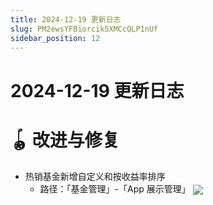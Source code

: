 ```yaml
---
title: 2024-12-19 更新日志
slug: PM2ewsYFBiorcik5XMCcQLP1nUf
sidebar_position: 12
---
```



# 2024-12-19 更新日志

# 🪀 改进与修复

- 热销基金新增自定义和按收益率排序
    - 路径：「基金管理」-「App 展示管理」
        <img src="/assets/HnHqbnyWuoLCY7xfrxFchWPOnzd.png" src-width="3434" src-height="1992" align="center"/>
    
